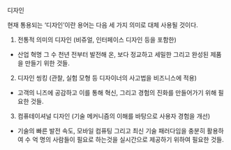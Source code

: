 디자인

현재 통용되는 ‘디자인’이란 용어는 다음 세 가지 의미로 대체 사용될 것이다.
1) 전통적 의미의 디자인 (비쥬얼, 인터페이스 디자인 등을 포함한)
- 산업 혁명 그 수 천년 전부터 발전해 온, 보다 정교하고 세밀한 그리고 완성된 제품을 만들기 위한 것들.

2) 디자인 씽킹 (관찰, 실험 모형 등 디자이너의 사고법을 비즈니스에 적용)
- 고객의 니즈에 공감하고 이를 통해 혁신, 그리고 경험의 진화를 만들어가기 위해 필요한 것들.

3) 컴퓨테이셔널 디자인 (기술 메커니즘의 이해를 바탕으로 사용자 경험을 개선)
- 기술의 빠른 발전 속도, 모바일 컴퓨팅 그리고 최신 기술 패러다임을 충분히 활용하여 수 억 명의 사람들이 필요로 하는것을 실시간으로 제공하기 위하여 필요한 것들.